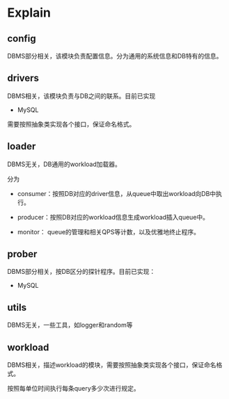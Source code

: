 # Explain

## config

DBMS部分相关，该模块负责配置信息。分为通用的系统信息和DB特有的信息。

## drivers

DBMS相关，该模块负责与DB之间的联系。目前已实现

- MySQL

需要按照抽象类实现各个接口，保证命名格式。

## loader

DBMS无关，DB通用的workload加载器。

分为

- consumer：按照DB对应的driver信息，从queue中取出workload向DB中执行。

- producer：按照DB对应的workload信息生成workload插入queue中。

- monitor： queue的管理和相关QPS等计数，以及优雅地终止程序。

## prober

DBMS部分相关，按DB区分的探针程序。目前已实现：

- MySQL

## utils

DBMS无关，一些工具，如logger和random等

## workload

DBMS相关，描述workload的模块，需要按照抽象类实现各个接口，保证命名格式。

按照每单位时间执行每条query多少次进行规定。